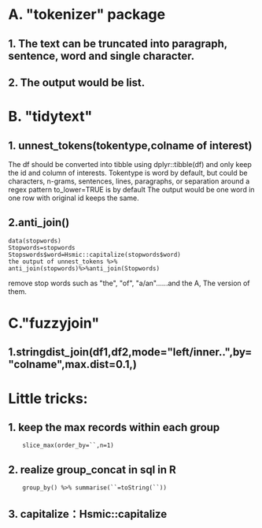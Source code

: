 # A. "tokenizer" package
## 1. The text can be truncated into paragraph, sentence, word and single character. 
## 2. The output would be list.
# B. "tidytext"
## 1. unnest_tokens(tokentype,colname of interest)
The df should be converted into tibble using dplyr::tibble(df) and only keep the id and column of interests.
Tokentype is word by default, but could be characters, n-grams, sentences, lines, paragraphs, or separation around a regex pattern
to_lower=TRUE is by default
The output would be one word in one row with original id keeps the same.
## 2.anti_join()
    data(stopwords)
    Stopwords=stopwords
    Stopswords$word=Hsmic::capitalize(stopwords$word)
    the output of unnest_tokens %>% anti_join(stopwords)%>%anti_join(Stopwords)         
remove stop words such as "the", "of", "a/an"......and the A, The version of them.
# C."fuzzyjoin"
## 1.stringdist_join(df1,df2,mode="left/inner..",by="colname",max.dist=0.1,)
# Little tricks:
## 1. keep the max records within each group
        slice_max(order_by=``,n=1) 
## 2. realize group_concat in sql in R
        group_by() %>% summarise(``=toString(``))
## 3. capitalize：Hsmic::capitalize
